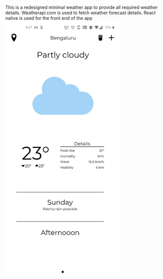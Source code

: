 This is a redesigned minimal weather app to provide all required weather details. Weatherapi.com is used to fetch weather forecast details. React native is used for the front end of the app
<img src="Images/Screenshot_20201206-164719.jpg" height=800>
